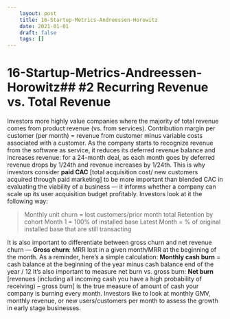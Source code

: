 ```yaml
---
 	layout: post
 	title: 16-Startup-Metrics-Andreessen-Horowitz
 	date: 2021-01-01
 	draft: false
 	tags: []
---
```


# 16-Startup-Metrics-Andreessen-Horowitz## **#2 Recurring Revenue vs. Total Revenue**
Investors more highly value companies where the majority of total revenue comes from product revenue (vs. from services).
Contribution margin per customer (per month) = revenue from customer minus variable costs associated with a customer.
As the company starts to recognize revenue from the software as service, it reduces its deferred revenue balance and increases revenue: for a 24-month deal, as each month goes by deferred revenue drops by 1/24th and revenue increases by 1/24th.
This is why investors consider **paid CAC** [total acquisition cost/ new customers acquired through paid marketing] to be more important than blended CAC in evaluating the viability of a business — it informs whether a company can scale up its user acquisition budget profitably.
Investors look at it the following way:
> Monthly unit churn = lost customers/prior month total Retention by cohort Month 1 = 100% of installed base Latest Month = % of original installed base that are still transacting
>
It is also important to differentiate between gross churn and net revenue churn —
**Gross churn**: MRR lost in a given month/MRR at the beginning of the month.
As a reminder, here’s a simple calculation:
**Monthly cash burn** = cash balance at the beginning of the year minus cash balance end of the year / 12
It’s also important to measure net burn vs. gross burn:
**Net burn** [revenues (including all incoming cash you have a high probability of receiving) – gross burn] is the true measure of amount of cash your company is burning every month.
Investors like to look at monthly GMV, monthly revenue, or new users/customers per month to assess the growth in early stage businesses.
